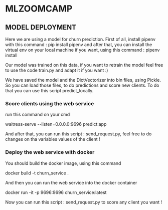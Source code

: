 # MLZOOMCAMP 
## MODEL DEPLOYMENT

Here we are using a model for churn prediction. First of all, install pipenv with this command : pip install pipenv and after that, you can install the virtual env on your local machine if you want, using this command : pipenv install

Our model was trained on this data, if you want to retrain the model feel free to use the code train.py and adapt it if you want :)

We have saved the model and the DictVectorizer into bin files, using Pickle. So you can load those files, to do predictions and score new clients. To do that you can use this script predict_locally.

### Score clients using the web service

run this command on your cmd

waitress-serve --listen=0.0.0.0:9696 predict:app

And after that, you can run this script : send_request.py, feel free to do changes on tha variables values of the client !

### Deploy the web service with docker
You should build the docker image, using this command

docker build -t churn_service .

And then you can run the web service into the docker container 

docker run -it -p 9696:9696 churn_service:latest

Now you can run this script : send_request.py to score any client you want !
